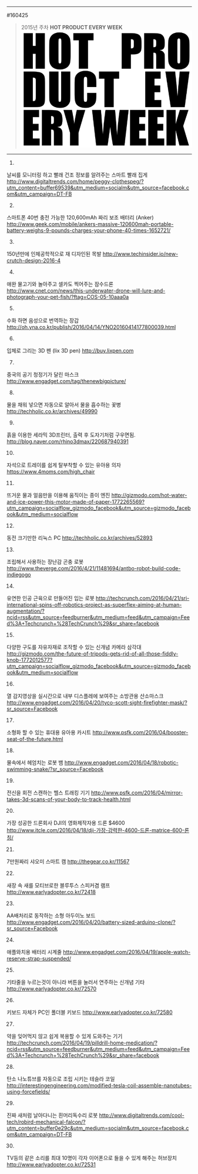
---  
#160425  
> 2015년 주차 **HOT PRODUCT EVERY WEEK**  
> ![pic](../image/MAIN.png)  

---  

1.
 날씨를 모니터링 하고 빨래 건조 정보를 알려주는 스마트 빨래 집게
http://www.digitaltrends.com/home/peggy-clothespeg/?utm_content=buffer69539&utm_medium=socialm&utm_source=facebook.com&utm_campaign=DT-FB

2.
 스마트폰 40번 충전 가능한 120,600mAh 짜리 보조 배터리 (Anker)
http://www.geek.com/mobile/ankers-massive-120600mah-portable-battery-weighs-9-pounds-charges-your-phone-40-times-1652721/

3.
 150년만에 인체공학적으로 재 디자인된 목발
http://www.techinsider.io/new-crutch-design-2016-4

4. 
애완 물고기와 놀아주고 셀카도 찍어주는 잠수드론
http://www.cnet.com/news/this-underwater-drone-will-lure-and-photograph-your-pet-fish/?ftag=COS-05-10aaa0a

5.
 수화 하면 음성으로 번역하는 장갑
http://oh.yna.co.kr/publish/2016/04/14/YNO20160414177800039.html

6. 
입체로 그리는 3D 펜 (lix 3D pen)
http://buy.lixpen.com

7.
 중국의 공기 청정기가 달린 마스크
http://www.engadget.com/tag/thenewbigpicture/

8.
 물을 채워 넣으면 자동으로 알아서 물을 흡수하는 꽃병
http://techholic.co.kr/archives/49990

9.
 흙을 이용한 세라믹 3D프린터, 출력 후 도자기처럼 구우면됨.
http://blog.naver.com/rhino3dmax/220687940391

10.
 자석으로 트레이를 쉽게 탈부착할 수 있는 유아용 의자
https://www.4moms.com/high_chair

11.
 뜨거운 물과 얼음만을 이용해 움직이는 종이 엔진
http://gizmodo.com/hot-water-and-ice-power-this-motor-made-of-paper-1772265569?utm_campaign=socialflow_gizmodo_facebook&utm_source=gizmodo_facebook&utm_medium=socialflow

12.
 동전 크기만한 리눅스 PC
http://techholic.co.kr/archives/52893

13.
 조립해서 사용하는 장난감 곤충 로봇
http://www.theverge.com/2016/4/21/11481694/antbo-robot-build-code-indiegogo

14.
 유연한 인공 근육으로 만들어진 입는 로봇
http://techcrunch.com/2016/04/21/sri-international-spins-off-robotics-project-as-superflex-aiming-at-human-augmentation/?ncid=rss&utm_source=feedburner&utm_medium=feed&utm_campaign=Feed%3A+Techcrunch+%28TechCrunch%29&sr_share=facebook

15.
 다양한 구도를 자유자재로 조작할 수 있는 신개념 카메라 삼각대 
http://gizmodo.com/the-future-of-tripods-gets-rid-of-all-those-fiddly-knob-1772012577?utm_campaign=socialflow_gizmodo_facebook&utm_source=gizmodo_facebook&utm_medium=socialflow

16.
 열 감지영상을 실시간으로 내부 디스플레에 보여주는 소방관용 산소마스크
http://www.engadget.com/2016/04/20/tyco-scott-sight-firefighter-mask/?sr_source=Facebook

17.
 소형화 할 수 있는 휴대용 유아용 카시트
http://www.psfk.com/2016/04/booster-seat-of-the-future.html

18.
 물속에서 헤엄치는 로봇 뱀
http://www.engadget.com/2016/04/18/robotic-swimming-snake/?sr_source=Facebook

19.
 전신을 회전 스캔하는 헬스 트래킹 기기
http://www.psfk.com/2016/04/mirror-takes-3d-scans-of-your-body-to-track-health.html

20.
 가장 성공한 드론회사 DJI의 영화제작자용 드론 $4600
http://www.itcle.com/2016/04/18/dji-가장-강력한-4600-드론-matrice-600-론칭/

21.
 7만원짜리 샤오미 스마트 캠
http://thegear.co.kr/11567

22.
 새장 속 새를 모티브로한 블루투스 스피커겸 램프
http://www.earlyadopter.co.kr/72418

23.
 AA배처리로 동작하는 소형 아두이노 보드
http://www.engadget.com/2016/04/20/battery-sized-arduino-clone/?sr_source=Facebook

24.
 애플와치용 배터리 시계줄
http://www.engadget.com/2016/04/19/apple-watch-reserve-strap-suspended/

25.
 기타줄을 누르는것이 아니라 버튼을 눌러서 연주하는 신개념 기타
http://www.earlyadopter.co.kr/72570

26.
 키보드 자체가 PC인 폴더블 키보드
http://www.earlyadopter.co.kr/72580

27.
 약을 잊어먹지 않고 쉽게 복용할 수 있게 도와주는 기기
http://techcrunch.com/2016/04/19/pilldrill-home-medication/?ncid=rss&utm_source=feedburner&utm_medium=feed&utm_campaign=Feed%3A+Techcrunch+%28TechCrunch%29&sr_share=facebook

28.
 탄소 나노튜브를 자동으로 조립 시키는 테슬라 코일
http://interestingengineering.com/modified-tesla-coil-assemble-nanotubes-using-forcefields/

29.
 진짜 새처럼 날아다니는 흰머리독수리 로봇 
http://www.digitaltrends.com/cool-tech/robird-mechanical-falcon/?utm_content=buffer0e29c&utm_medium=socialm&utm_source=facebook.com&utm_campaign=DT-FB

30.
 TV등의 같은 소리를 최대 10명이 각자 이어폰으로 들을 수 있게 해주는 허브장치
http://www.earlyadopter.co.kr/72531

